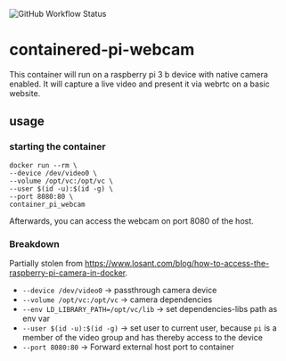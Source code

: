 ![GitHub Workflow Status](https://img.shields.io/github/workflow/status/tillhoff/containered-pi-webcam/Publish%20image%20to%20docker%20hub)

# containered-pi-webcam
This container will run on a raspberry pi 3 b device with native camera enabled. It will capture a live video and present it via webrtc on a basic website.

## usage
### starting the container
```
docker run --rm \
--device /dev/video0 \
--volume /opt/vc:/opt/vc \
--user $(id -u):$(id -g) \
--port 8080:80 \
container_pi_webcam
```
Afterwards, you can access the webcam on port 8080 of the host.

### Breakdown
Partially stolen from https://www.losant.com/blog/how-to-access-the-raspberry-pi-camera-in-docker.
- `--device /dev/video0` -> passthrough camera device
- `--volume /opt/vc:/opt/vc` -> camera dependencies
- `--env LD_LIBRARY_PATH=/opt/vc/lib` -> set dependencies-libs path as env var
- `--user $(id -u):$(id -g)` -> set user to current user, because `pi` is a member of the video group and has thereby access to the device
- `--port 8080:80` -> Forward external host port to container
